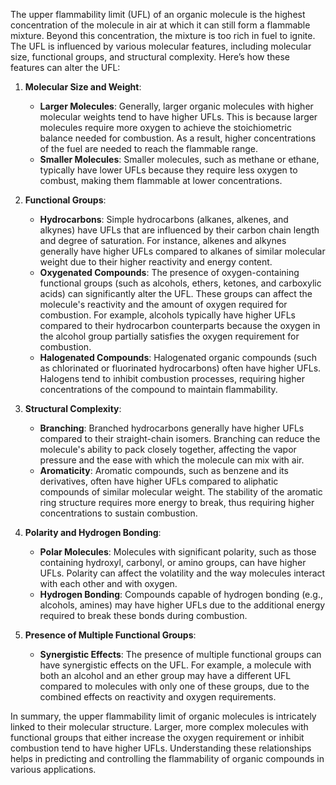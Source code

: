 The upper flammability limit (UFL) of an organic molecule is the highest concentration of the molecule in air at which it can still form a flammable mixture. Beyond this concentration, the mixture is too rich in fuel to ignite. The UFL is influenced by various molecular features, including molecular size, functional groups, and structural complexity. Here’s how these features can alter the UFL:

1. **Molecular Size and Weight**:
   - **Larger Molecules**: Generally, larger organic molecules with higher molecular weights tend to have higher UFLs. This is because larger molecules require more oxygen to achieve the stoichiometric balance needed for combustion. As a result, higher concentrations of the fuel are needed to reach the flammable range.
   - **Smaller Molecules**: Smaller molecules, such as methane or ethane, typically have lower UFLs because they require less oxygen to combust, making them flammable at lower concentrations.

2. **Functional Groups**:
   - **Hydrocarbons**: Simple hydrocarbons (alkanes, alkenes, and alkynes) have UFLs that are influenced by their carbon chain length and degree of saturation. For instance, alkenes and alkynes generally have higher UFLs compared to alkanes of similar molecular weight due to their higher reactivity and energy content.
   - **Oxygenated Compounds**: The presence of oxygen-containing functional groups (such as alcohols, ethers, ketones, and carboxylic acids) can significantly alter the UFL. These groups can affect the molecule's reactivity and the amount of oxygen required for combustion. For example, alcohols typically have higher UFLs compared to their hydrocarbon counterparts because the oxygen in the alcohol group partially satisfies the oxygen requirement for combustion.
   - **Halogenated Compounds**: Halogenated organic compounds (such as chlorinated or fluorinated hydrocarbons) often have higher UFLs. Halogens tend to inhibit combustion processes, requiring higher concentrations of the compound to maintain flammability.

3. **Structural Complexity**:
   - **Branching**: Branched hydrocarbons generally have higher UFLs compared to their straight-chain isomers. Branching can reduce the molecule's ability to pack closely together, affecting the vapor pressure and the ease with which the molecule can mix with air.
   - **Aromaticity**: Aromatic compounds, such as benzene and its derivatives, often have higher UFLs compared to aliphatic compounds of similar molecular weight. The stability of the aromatic ring structure requires more energy to break, thus requiring higher concentrations to sustain combustion.

4. **Polarity and Hydrogen Bonding**:
   - **Polar Molecules**: Molecules with significant polarity, such as those containing hydroxyl, carbonyl, or amino groups, can have higher UFLs. Polarity can affect the volatility and the way molecules interact with each other and with oxygen.
   - **Hydrogen Bonding**: Compounds capable of hydrogen bonding (e.g., alcohols, amines) may have higher UFLs due to the additional energy required to break these bonds during combustion.

5. **Presence of Multiple Functional Groups**:
   - **Synergistic Effects**: The presence of multiple functional groups can have synergistic effects on the UFL. For example, a molecule with both an alcohol and an ether group may have a different UFL compared to molecules with only one of these groups, due to the combined effects on reactivity and oxygen requirements.

In summary, the upper flammability limit of organic molecules is intricately linked to their molecular structure. Larger, more complex molecules with functional groups that either increase the oxygen requirement or inhibit combustion tend to have higher UFLs. Understanding these relationships helps in predicting and controlling the flammability of organic compounds in various applications.